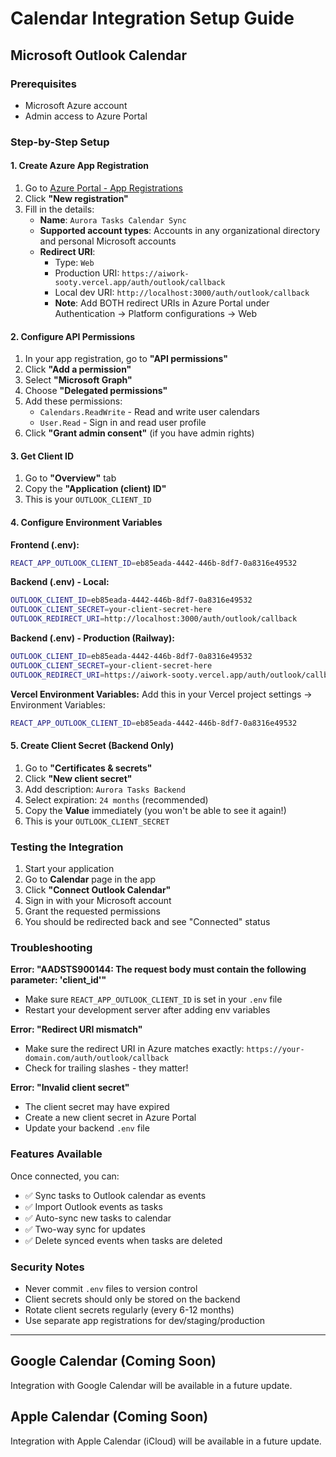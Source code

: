 # Calendar Integration Setup Guide

## Microsoft Outlook Calendar

### Prerequisites
- Microsoft Azure account
- Admin access to Azure Portal

### Step-by-Step Setup

#### 1. Create Azure App Registration

1. Go to [Azure Portal - App Registrations](https://portal.azure.com/#blade/Microsoft_AAD_RegisteredApps/ApplicationsListBlade)
2. Click **"New registration"**
3. Fill in the details:
   - **Name**: `Aurora Tasks Calendar Sync`
   - **Supported account types**: Accounts in any organizational directory and personal Microsoft accounts
   - **Redirect URI**:
     - Type: `Web`
     - Production URI: `https://aiwork-sooty.vercel.app/auth/outlook/callback`
     - Local dev URI: `http://localhost:3000/auth/outlook/callback`
     - **Note**: Add BOTH redirect URIs in Azure Portal under Authentication → Platform configurations → Web

#### 2. Configure API Permissions

1. In your app registration, go to **"API permissions"**
2. Click **"Add a permission"**
3. Select **"Microsoft Graph"**
4. Choose **"Delegated permissions"**
5. Add these permissions:
   - `Calendars.ReadWrite` - Read and write user calendars
   - `User.Read` - Sign in and read user profile
6. Click **"Grant admin consent"** (if you have admin rights)

#### 3. Get Client ID

1. Go to **"Overview"** tab
2. Copy the **"Application (client) ID"**
3. This is your `OUTLOOK_CLIENT_ID`

#### 4. Configure Environment Variables

**Frontend (.env):**
```bash
REACT_APP_OUTLOOK_CLIENT_ID=eb85eada-4442-446b-8df7-0a8316e49532
```

**Backend (.env) - Local:**
```bash
OUTLOOK_CLIENT_ID=eb85eada-4442-446b-8df7-0a8316e49532
OUTLOOK_CLIENT_SECRET=your-client-secret-here
OUTLOOK_REDIRECT_URI=http://localhost:3000/auth/outlook/callback
```

**Backend (.env) - Production (Railway):**
```bash
OUTLOOK_CLIENT_ID=eb85eada-4442-446b-8df7-0a8316e49532
OUTLOOK_CLIENT_SECRET=your-client-secret-here
OUTLOOK_REDIRECT_URI=https://aiwork-sooty.vercel.app/auth/outlook/callback
```

**Vercel Environment Variables:**
Add this in your Vercel project settings → Environment Variables:
```bash
REACT_APP_OUTLOOK_CLIENT_ID=eb85eada-4442-446b-8df7-0a8316e49532
```

#### 5. Create Client Secret (Backend Only)

1. Go to **"Certificates & secrets"**
2. Click **"New client secret"**
3. Add description: `Aurora Tasks Backend`
4. Select expiration: `24 months` (recommended)
5. Copy the **Value** immediately (you won't be able to see it again!)
6. This is your `OUTLOOK_CLIENT_SECRET`

### Testing the Integration

1. Start your application
2. Go to **Calendar** page in the app
3. Click **"Connect Outlook Calendar"**
4. Sign in with your Microsoft account
5. Grant the requested permissions
6. You should be redirected back and see "Connected" status

### Troubleshooting

**Error: "AADSTS900144: The request body must contain the following parameter: 'client_id'"**
- Make sure `REACT_APP_OUTLOOK_CLIENT_ID` is set in your `.env` file
- Restart your development server after adding env variables

**Error: "Redirect URI mismatch"**
- Make sure the redirect URI in Azure matches exactly: `https://your-domain.com/auth/outlook/callback`
- Check for trailing slashes - they matter!

**Error: "Invalid client secret"**
- The client secret may have expired
- Create a new client secret in Azure Portal
- Update your backend `.env` file

### Features Available

Once connected, you can:
- ✅ Sync tasks to Outlook calendar as events
- ✅ Import Outlook events as tasks
- ✅ Auto-sync new tasks to calendar
- ✅ Two-way sync for updates
- ✅ Delete synced events when tasks are deleted

### Security Notes

- Never commit `.env` files to version control
- Client secrets should only be stored on the backend
- Rotate client secrets regularly (every 6-12 months)
- Use separate app registrations for dev/staging/production

---

## Google Calendar (Coming Soon)

Integration with Google Calendar will be available in a future update.

## Apple Calendar (Coming Soon)

Integration with Apple Calendar (iCloud) will be available in a future update.
